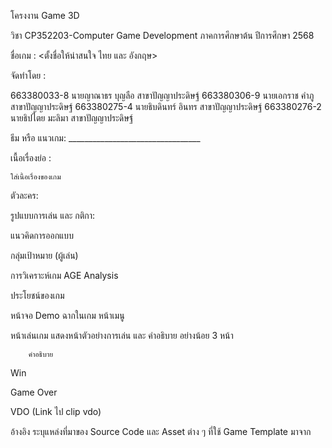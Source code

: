 โครงงาน Game 3D

วิชา CP352203-Computer Game Development   ภาคการศึกษาต้น ปีการศึกษา 2568

ชื่อเกม :  <ตั้งชื่อให้น่าสนใจ ไทย และ อังกฤษ>

จัดทำโดย : 

663380033-8  นายญาณาธร บุญลือ   สาขาปัญญาประดิษฐ์
663380306-9  นายเอกราช คำภู         สาขาปัญญาประดิษฐ์
663380275-4  นายธิบดินทร์ อินทร     สาขาปัญญาประดิษฐ์
663380276-2  นายธิปไตย มะลิมา      สาขาปัญญาประดิษฐ์


ธีม หรือ แนวเกม:  _________________________________




เนื้อเรื่องย่อ :  

	ใส่เนื้อเรื่องของเกม
ตัวละคร:

รูปแบบการเล่น และ กติกา:

แนวคิดการออกแบบ
	
กลุ่มเป้าหมาย (ผู้เล่น)

การวิเคราะห์เกม AGE Analysis

ประโยชน์ของเกม

หน้าจอ Demo ฉากในเกม
หน้าเมนู

หน้าเล่นเกม
แสดงหน้าตัวอย่างการเล่น และ คำอธิบาย อย่างน้อย 3 หน้า

		คำอธิบาย 
		
Win

Game Over

VDO  (Link ไป clip vdo)

อ้างอิง
	ระบุแหล่งที่มาของ Source Code และ Asset ต่าง ๆ ที่ใช้
Game Template มาจาก 







